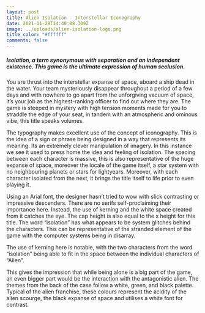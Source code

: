 ```yaml
---
layout: post
title: Alien Isolation - Interstellar Iconography
date: 2021-11-29T14:40:08.309Z
image: ../uploads/alien-isolation-logo.png
title_color: "#ffffff"
comments: false
---
```

##### **Isolation, a term synonymous with separation and an independent existence. This game is the ultimate expression of human seclusion.** 

You are thrust into the interstellar expanse of space, aboard a ship dead in the water. Your team mysteriously disappear throughout a period of a few days and with nowhere to go apart from the unforgiving vacuum of space, it’s your job as the highest-ranking officer to find out where they are. The game is steeped in mystery with high tension moments made for you to straddle the edge of your seat, in tandem with an atmospheric and ominous vibe, this title speaks volumes.

The typography makes excellent use of the concept of iconography. This is the idea of a sign or phrase being designed in a way that represents its meaning. Its an extremely clever manipulation of imagery. In this instance we see it used to press home the idea and feeling of isolation. The spacing between each character is massive, this is also representative of the huge expanse of space, moreover the locale of the game itself, a star system with no neighbouring planets or stars for lightyears. Moreover, with each character isolated from the next, it brings the title itself to life prior to even playing it.

Using an Arial font, the designer hasn’t tried to wow with slick contrasting or impressive descenders. There are no serifs self-proclaiming their importance here. Instead, the use of kerning and the white space created from it catches the eye. The cap height is also equal to the x height for this title. The word “isolation” has what appears to be system glitches behind the characters. This can be representative of the stranded element of the game with the computer systems being in disarray. 

The use of kerning here is notable, with the two characters from the word “isolation” being able to fit in the space between the individual characters of “Alien”. 

This gives the impression that while being alone is a big part of the game, an even bigger part would be the interaction with the antagonistic alien.
The themes from the back of the case follow a white, green, and black palette. Typical of the alien franchise, these colours represent the acidity of the alien scourge, the black expanse of space and utilises a white font for contrast.